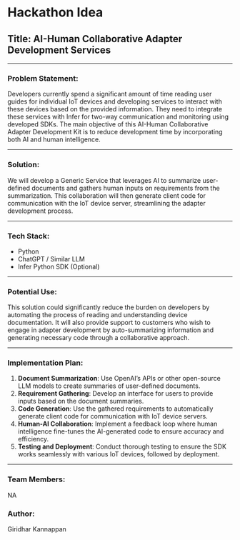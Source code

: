 # Hackathon Idea

## Title: AI-Human Collaborative Adapter Development Services

---

### Problem Statement:

Developers currently spend a significant amount of time reading user guides for individual IoT devices and developing services to interact with these devices based on the provided information. They need to integrate these services with Infer for two-way communication and monitoring using developed SDKs. The main objective of this AI-Human Collaborative Adapter Development Kit is to reduce development time by incorporating both AI and human intelligence.

---

### Solution:

We will develop a Generic Service that leverages AI to summarize user-defined documents and gathers human inputs on requirements from the summarization. This collaboration will then generate client code for communication with the IoT device server, streamlining the adapter development process.

---

### Tech Stack:

- Python
- ChatGPT / Similar LLM
- Infer Python SDK (Optional)

---

### Potential Use:

This solution could significantly reduce the burden on developers by automating the process of reading and understanding device documentation. It will also provide support to customers who wish to engage in adapter development by auto-summarizing information and generating necessary code through a collaborative approach.

---

### Implementation Plan:

1. **Document Summarization**: Use OpenAI’s APIs or other open-source LLM models to create summaries of user-defined documents.
2. **Requirement Gathering**: Develop an interface for users to provide inputs based on the document summaries.
3. **Code Generation**: Use the gathered requirements to automatically generate client code for communication with IoT device servers.
4. **Human-AI Collaboration**: Implement a feedback loop where human intelligence fine-tunes the AI-generated code to ensure accuracy and efficiency.
5. **Testing and Deployment**: Conduct thorough testing to ensure the SDK works seamlessly with various IoT devices, followed by deployment.

---

### Team Members:

NA

### Author:

Giridhar Kannappan
